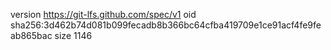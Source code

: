 version https://git-lfs.github.com/spec/v1
oid sha256:3d462b74d081b099fecadb8b366bc64cfba419709e1ce91acf4fe9feab865bac
size 1146
